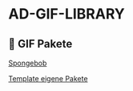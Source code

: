 # AD-GIF-LIBRARY

## 📁 GIF Pakete
[Spongebob](gifs/spongebob/spongebob.md)

[Template eigene Pakete](gifs/template)
